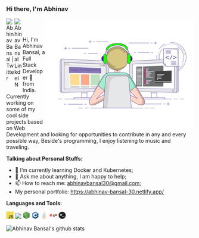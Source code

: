 ### Hi there, I'm Abhinav 
<img align="right" alt="GIF" src="https://raw.githubusercontent.com/devSouvik/devSouvik/master/gif3.gif" width="400"/>
<a href="https://twitter.com/abhinavbansal30">
  <img align="left" alt="AbhinavBansal | Twitter" width="22px" src="https://cdn.jsdelivr.net/npm/simple-icons@v3/icons/twitter.svg" />
</a>
<a href="https://www.linkedin.com/in/abhinav-bansal-b61bba153/">
  <img align="left" alt="AbhinavBansal LinkdeIN" width="22px" src="https://cdn.jsdelivr.net/npm/simple-icons@v3/icons/linkedin.svg" />
</a>
<br />
<br />

Hi, I'm Abhinav Bansal, a Full Stack Developer 🚀 from India. Currently working on some of my cool side projects based on Web Development and looking for opportunities to contribute in any and every possible way, Beside's programming, I enjoy listening to music and traveling.
  
**Talking about Personal Stuffs:**

- 🌱 I’m currently learning Docker and Kubernetes; 
- 💬 Ask me about anything, I am happy to help;
- 📫 How to reach me: abhinavbansal30@gmail.com;
-  My personal portfolio: https://abhinav-bansal-30.netlify.app/


**Languages and Tools:**  

<code><img height="20" src="https://raw.githubusercontent.com/github/explore/80688e429a7d4ef2fca1e82350fe8e3517d3494d/topics/javascript/javascript.png"></code>
<code><img height="20" src="https://upload.wikimedia.org/wikipedia/commons/thumb/1/10/CSS3_and_HTML5_logos_and_wordmarks.svg/791px-CSS3_and_HTML5_logos_and_wordmarks.svg.png"></code>
<code><img height="20" src="https://raw.githubusercontent.com/github/explore/80688e429a7d4ef2fca1e82350fe8e3517d3494d/topics/nodejs/nodejs.png"></code>
<code><img height="20" src="https://raw.githubusercontent.com/github/explore/80688e429a7d4ef2fca1e82350fe8e3517d3494d/topics/cpp/cpp.png"></code>
<code><img height="20" src="https://raw.githubusercontent.com/github/explore/80688e429a7d4ef2fca1e82350fe8e3517d3494d/topics/java/java.png"></code>
<code><img height="20" src="https://raw.githubusercontent.com/github/explore/80688e429a7d4ef2fca1e82350fe8e3517d3494d/topics/git/git.png"></code>
<code><img height="20" src="https://raw.githubusercontent.com/github/explore/80688e429a7d4ef2fca1e82350fe8e3517d3494d/topics/terminal/terminal.png"></code>



![Abhinav Bansal's github stats](https://github-readme-stats.vercel.app/api?username=CaZ-dev&show_icons=true&hide_border=true)


